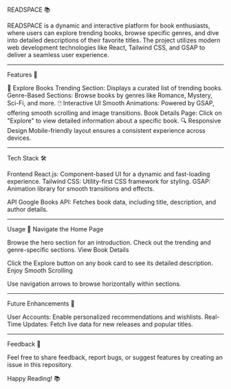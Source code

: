 READSPACE 📚


READSPACE is a dynamic and interactive platform for book enthusiasts, where users can explore trending books, browse specific genres, and dive into detailed descriptions of their favorite titles. The project utilizes modern web development technologies like React, Tailwind CSS, and GSAP to deliver a seamless user experience.

------------------------------------------------------------------------------------------------------------------------------------------------------------------------------------------------

Features 🌟


📖 Explore Books
Trending Section: Displays a curated list of trending books.
Genre-Based Sections: Browse books by genres like Romance, Mystery, Sci-Fi, and more.
🖱️ Interactive UI
Smooth Animations: Powered by GSAP, offering smooth scrolling and image transitions.
Book Details Page: Click on "Explore" to view detailed information about a specific book.
🔍 Responsive Design
Mobile-friendly layout ensures a consistent experience across devices.

------------------------------------------------------------------------------------------------------------------------------------------------------------------------------------------------


Tech Stack 🛠️


Frontend
React.js: Component-based UI for a dynamic and fast-loading experience.
Tailwind CSS: Utility-first CSS framework for styling.
GSAP: Animation library for smooth transitions and effects.


API
Google Books API: Fetches book data, including title, description, and author details.

------------------------------------------------------------------------------------------------------------------------------------------------------------------------------------------------

Usage 🚀
Navigate the Home Page

Browse the hero section for an introduction.
Check out the trending and genre-specific sections.
View Book Details

Click the Explore button on any book card to see its detailed description.
Enjoy Smooth Scrolling

Use navigation arrows to browse horizontally within sections.

------------------------------------------------------------------------------------------------------------------------------------------------------------------------------------------------

Future Enhancements 🔮


User Accounts: Enable personalized recommendations and wishlists.
Real-Time Updates: Fetch live data for new releases and popular titles.

------------------------------------------------------------------------------------------------------------------------------------------------------------------------------------------------

Feedback 💬


Feel free to share feedback, report bugs, or suggest features by creating an issue in this repository.

Happy Reading! 📚
